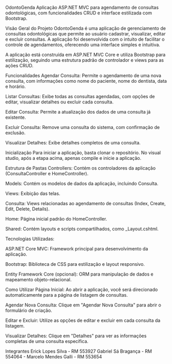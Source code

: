 OdontoGenda
Aplicação ASP.NET MVC para agendamento de consultas odontológicas, com funcionalidades CRUD e interface estilizada com Bootstrap.

Visão Geral do Projeto
OdontoGenda é uma aplicação de gerenciamento de consultas odontológicas que permite ao usuário cadastrar, visualizar, editar e excluir consultas. A aplicação foi desenvolvida com o intuito de facilitar o controle de agendamentos, oferecendo uma interface simples e intuitiva.

A aplicação está construída em ASP.NET MVC Core e utiliza Bootstrap para estilização, seguindo uma estrutura padrão de controlador e views para as ações CRUD.

Funcionalidades
Agendar Consulta: Permite o agendamento de uma nova consulta, com informações como nome do paciente, nome do dentista, data e horário.

Listar Consultas: Exibe todas as consultas agendadas, com opções de editar, visualizar detalhes ou excluir cada consulta.

Editar Consulta: Permite a atualização dos dados de uma consulta já existente.

Excluir Consulta: Remove uma consulta do sistema, com confirmação de exclusão.

Visualizar Detalhes: Exibe detalhes completos de uma consulta.

Inicialização
Para iniciar a aplicação, basta clonar o repositório. No visual studio, após a etapa acima, apenas compile e inicie a aplicação.

Estrutura de Pastas
Controllers: Contém os controladores da aplicação (ConsultaController e HomeController).

Models: Contém os modelos de dados da aplicação, incluindo Consulta.

Views: Exibição das telas.

Consulta: Views relacionadas ao agendamento de consultas (Index, Create, Edit, Delete, Details).

Home: Página inicial padrão do HomeController.

Shared: Contém layouts e scripts compartilhados, como _Layout.cshtml.

Tecnologias Utilizadas:

ASP.NET Core MVC: Framework principal para desenvolvimento da aplicação.

Bootstrap: Biblioteca de CSS para estilização e layout responsivo.

Entity Framework Core (opcional): ORM para manipulação de dados e mapeamento objeto-relacional.

Como Utilizar
Página Inicial: Ao abrir a aplicação, você será direcionado automaticamente para a página de listagem de consultas.

Agendar Nova Consulta: Clique em "Agendar Nova Consulta" para abrir o formulário de criação.

Editar e Excluir: Utilize as opções de editar e excluir em cada consulta da listagem.

Visualizar Detalhes: Clique em "Detalhes" para ver as informações completas de uma consulta específica.

Integrantes
Erick Lopes Silva - RM 553927 Gabriel Sá Bragança - RM 554064 - Marcelo Mendes Galli - RM 553654
